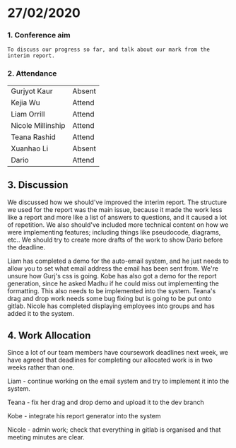 #  27/02/2020

### 1. Conference aim

    To discuss our progress so far, and talk about our mark from the interim report.

### 2. Attendance

|                   |        |
| ----------------- | ------ |
| Gurjyot Kaur      | Absent |
| Kejia Wu          | Attend |
| Liam Orrill       | Attend |
| Nicole Millinship | Attend |
| Teana Rashid      | Attend |
| Xuanhao Li        | Absent |
| Dario             | Attend |

## 3. Discussion

We discussed how we should've improved the interim report. The structure we used for the report was the main issue, because it made the work less like a report and more like a list of answers to questions, and it caused a lot of repetition. We also should've included more technical content on how we were implementing features; including things like pseudocode, diagrams, etc.. We should try to create more drafts of the work to show Dario before the deadline.

Liam has completed a demo for the auto-email system, and he just needs to allow you to set what email address the email has been sent from. We're unsure how Gurj's css is going. Kobe has also got a demo for the report generation, since he asked Madhu if he could miss out implementing the formatting. This also needs to be implemented into the system. Teana's drag and drop work needs some bug fixing but is going to be put onto gitlab. Nicole has completed displaying employees into groups and has added it to the system. 

## 4. Work Allocation

Since a lot of our team members have coursework deadlines next week, we have agreed that deadlines for completing our allocated work is in two weeks rather than one.

Liam - continue working on the email system and try to implement it into the system.

Teana - fix her drag and drop demo and upload it to the dev branch

Kobe - integrate his report generator into the system  

Nicole - admin work; check that everything in gitlab is organised and that meeting minutes are clear. 

